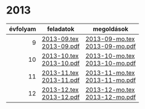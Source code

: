 # 2013

| évfolyam | feladatok | megoldások |
|---:|---|---|
| 9|[2013-09.tex](2013-09.tex) <br> [2013-09.pdf](2013-09.pdf) | [2013-09-mo.tex](2013-09-mo.tex) <br> [2013-09-mo.pdf](2013-09-mo.pdf)|
| 10|[2013-10.tex](2013-10.tex) <br> [2013-10.pdf](2013-10.pdf) | [2013-10-mo.tex](2013-10-mo.tex) <br> [2013-10-mo.pdf](2013-09-mo.pdf)|
| 11|[2013-11.tex](2013-11.tex) <br> [2013-11.pdf](2013-11.pdf) | [2013-11-mo.tex](2013-11-mo.tex) <br> [2013-11-mo.pdf](2013-09-mo.pdf)|
| 12|[2013-12.tex](2013-12.tex) <br> [2013-12.pdf](2013-12.pdf) | [2013-12-mo.tex](2013-12-mo.tex) <br> [2013-12-mo.pdf](2013-09-mo.pdf)|
